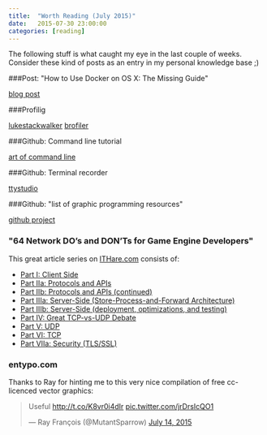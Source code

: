 ```yaml
---
title:  "Worth Reading (July 2015)"
date:   2015-07-30 23:00:00
categories: [reading]
---
```


The following stuff is what caught my eye in the last couple of weeks. Consider these kind of posts as an entry in my personal knowledge base ;)

###Post: "How to Use Docker on OS X: The Missing Guide"

[blog post](http://viget.com/extend/how-to-use-docker-on-os-x-the-missing-guide)

###Profilig

[lukestackwalker](http://lukestackwalker.sourceforge.net/)
[brofiler](http://brofiler.com/)

###Github: Command line tutorial

[art of command line](https://github.com/jlevy/the-art-of-command-line)

###Github: Terminal recorder

[ttystudio](https://github.com/chjj/ttystudio)

###Github: "list of graphic programming resources"

[github project](https://github.com/mattdesl/graphics-resources)

### "64 Network DO’s and DON’Ts for Game Engine Developers"

This great article series on [ITHare.com](http://ithare.com/) consists of:

* [Part I: Client Side](http://ithare.com/64-network-dos-and-donts-for-game-engine-developers-part-i-client-side/)
* [Part IIa: Protocols and APIs](http://ithare.com/64-network-dos-and-donts-for-game-engine-developers-part-iia-protocols-and-apis/)
* [Part IIb: Protocols and APIs (continued)](http://ithare.com/64-network-dos-and-donts-for-game-engine-developers-part-iib-protocols-and-apis-continued/)
* [Part IIIa: Server-Side (Store-Process-and-Forward Architecture)](http://ithare.com/64-network-dos-and-donts-for-game-engines-part-iiia-server-side-store-process-and-forward-architecture/)
* [Part IIIb: Server-Side (deployment, optimizations, and testing)](http://ithare.com/64-network-dos-and-donts-for-game-engines-part-iiib-server-side-deployment-optimizations-and-testing/)
* [Part IV: Great TCP-vs-UDP Debate](http://ithare.com/64-network-dos-and-donts-for-game-engines-part-iv-great-tcp-vs-udp-debate/)
* [Part V: UDP](http://ithare.com/64-network-dos-and-donts-for-game-engines-part-v-udp/)
* [Part VI: TCP](http://ithare.com/64-network-dos-and-donts-for-multi-player-game-developers-part-vi-tcp/)
* [Part VIIa: Security (TLS/SSL)](http://ithare.com/64-network-dos-and-donts-for-multi-player-game-developers-part-viia-security-tls-ssl/)

### entypo.com

Thanks to Ray for hinting me to this very nice compilation of free cc-licenced vector graphics:

<blockquote class="twitter-tweet" data-partner="tweetdeck"><p lang="en" dir="ltr">Useful&#10;<a href="http://t.co/K8vr0i4dIr">http://t.co/K8vr0i4dIr</a> <a href="http://t.co/jrDrsIcQO1">pic.twitter.com/jrDrsIcQO1</a></p>&mdash; Ray François (@MutantSparrow) <a href="https://twitter.com/MutantSparrow/status/620936370345914368">July 14, 2015</a></blockquote>
<script async src="//platform.twitter.com/widgets.js" charset="utf-8"></script>
